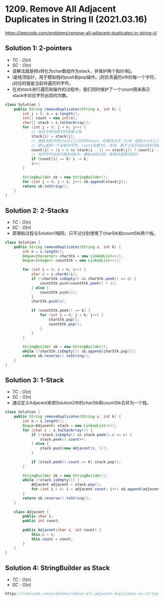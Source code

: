 # 1209. Remove All Adjacent Duplicates in String II (2021.03.16)

https://leetcode.com/problems/remove-all-adjacent-duplicates-in-string-ii/

## Solution 1: 2-pointers

- $TC:O(n)$
- $SC:O(n)$
- 该解法就是把s转化为char数组作为stack，并维护两个指针i和j。
- i是栈顶指针，用于模拟栈的push和pop操作。j则负责遍历s中的每一个字符，j对应的就是当前待遍历的字符。
- 在对stack进行遍历和操作的过程中，我们同时维护了一个count用来表示stack中对应字符出现的次数。

```java
class Solution {
    public String removeDuplicates(String s, int k) {
        int i = 0, n = s.length();
        int[] count = new int[n];
        char[] stack = s.toCharArray();
        for (int j = 0; j < n; j++) {
            // 相当于把当前字符直接入栈
            stack[i] = stack[j];
            // 更新当前字符stack[j]对应的count，如果栈为空（i>0）或是stack[j]和之前的栈顶字符不相同
            // 那么就是一个全新的字符，count设置为1。否则，基于之前已经出现的次数累加。
            count[i] = (i > 0 && stack[i - 1] == stack[j]) ? count[i - 1] + 1 : 1;
            // 栈顶字符出现次数到达k次，模拟出栈过程，直接回退栈顶指针
            if (count[i] == k) i -= k;
            i++;
        }
        
        StringBuilder sb = new StringBuilder();
        for (int j = 0; j < i; j++) sb.append(stack[j]);
        return sb.toString();
    }
}
```

## Solution 2: 2-Stacks

- $TC:O(n)$
- $SC:O(n)$
- 原理和过程与Solution1相同，只不过分别使用了charStk和countStk两个栈。

```java
class Solution {
    public String removeDuplicates(String s, int k) {
        int n = s.length();
        Deque<Character> charStk = new LinkedList<>();
        Deque<Integer> countStk = new LinkedList<>();
        
        for (int i = 0; i < n; i++) {
            char c = s.charAt(i);
            if (!charStk.isEmpty() && charStk.peek() == c) {
                countStk.push(countStk.peek() + 1);
            } else {
                countStk.push(1);
            }
            charStk.push(c);
            
            if (countStk.peek() == k) {
                for (int j = 0; j < k; j++) {
                    charStk.pop();
                    countStk.pop();
                }
            }
        }
        
        StringBuilder sb = new StringBuilder();
        while (!charStk.isEmpty()) sb.append(charStk.pop());
        return sb.reverse().toString();
    }
}
```

## Solution 3: 1-Stack

- $TC:O(n)$
- $SC:O(n)$
- 通过定义Adjacent来把Solution2中的charStk和countStk合并为一个栈。

```java
class Solution {
    public String removeDuplicates(String s, int k) {
        int n = s.length();
        Deque<Adjacent> stack = new LinkedList<>();
        for (char c : s.toCharArray()) {
            if (!stack.isEmpty() && stack.peek().c == c) {
                stack.peek().count++;
            } else {
                stack.push(new Adjacent(c, 1));
            }
            
            if (stack.peek().count == k) stack.pop();
        }
        
        StringBuilder sb = new StringBuilder();
        while (!stack.isEmpty()) {
            Adjacent adjacent = stack.pop();
            for (int i = 0; i < adjacent.count; i++) sb.append(adjacent.c);
        }
        return sb.reverse().toString();
    }
    
    class Adjacent {
        public char c;
        public int count;
        
        public Adjacent(char c, int count) {
            this.c = c;
            this.count = count;
        }
    }
}
```

## Solution 4: StringBuilder as Stack

- $TC:O(n)$
- $SC:O(n)$

```java
https://leetcode.com/problems/remove-all-adjacent-duplicates-in-string-ii/discuss/392933/JavaC%2B%2BPython-Two-Pointers-and-Stack-Solution
```